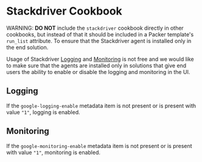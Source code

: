 # Stackdriver Cookbook

WARNING: **DO NOT** include the `stackdriver` cookbook directly in other
cookbooks, but instead of that it should be included in a Packer template's
`run_list` attribute. To ensure that the Stackdriver agent is installed only in
the end solution.

Usage of Stackdriver [Logging](https://cloud.google.com/logging/) and
[Monitoring](https://cloud.google.com/monitoring/) is not free and we would like
to make sure that the agents are installed only in solutions that give end users
the ability to enable or disable the logging and monitoring in the UI.

## Logging

If the `google-logging-enable` metadata item is not present or is present with
value `"1"`, logging is enabled.

## Monitoring

If the `google-monitoring-enable` metadata item is not present or is present
with value `"1"`, monitoring is enabled.


